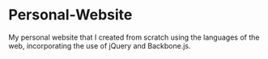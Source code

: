 # Personal-Website
My personal website that I created from scratch using the languages of the web, incorporating the use of jQuery and Backbone.js.
